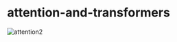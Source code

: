 # attention-and-transformers

![attention2](https://github.com/jaiyesh/attention-and-transformers/assets/64524945/6e515cb2-fb7a-46f9-9f33-0aeb0daa6ce5)
